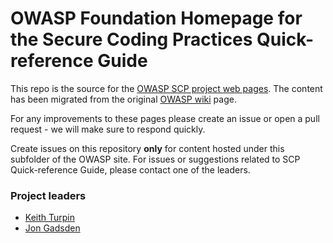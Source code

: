# OWASP Foundation Homepage for the Secure Coding Practices Quick-reference Guide

This repo is the source for the [OWASP SCP project web pages](https://owasp.org/www-project-secure-coding-practices-quick-reference-guide/).
The content has been migrated from the original [OWASP wiki](https://wiki.owasp.org/index.php/OWASP_Secure_Coding_Practices_-_Quick_Reference_Guide) page.

For any improvements to these pages please create an issue or open a pull request - we will make sure to respond quickly.

Create issues on this repository **only** for content hosted under this subfolder of the OWASP site.
For issues or suggestions related to SCP Quick-reference Guide, please contact one of the leaders.

### Project leaders
* [Keith Turpin](mailto:Keith.Turpin@owasp.org)
* [Jon Gadsden](mailto:jon.gadsden@owasp.org)
